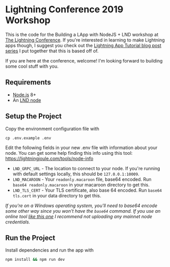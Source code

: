 # Lightning Conference 2019 Workshop

This is the code for the Building a LApp with NodeJS + LND workshop at [The Lightning Conference](https://thelightningconference.com). If you're interested in learning to make Lightning apps though, I suggest you check out the [Lightning App Tutorial blog post series](https://medium.com/p/4a13c82f3f78) I put together that this is based off of.

If you are here at the conference, welcome! I'm looking forward to building some cool stuff with you.

## Requirements

* [Node.js](https://nodejs.org/en/) 8+
* An [LND node](https://github.com/lightningnetwork/lnd)

## Setup the Project

Copy the environment configuration file with
```
cp .env.example .env
```

Edit the following fields in your new .env file with information about your node. You can get some help finding this info using this tool: https://lightningjoule.com/tools/node-info
* `LND_GRPC_URL` - The location to connect to your node. If you're running with default settings locally, this should be `127.0.0.1:10009`.
* `LND_MACAROON` - Your `readonly.macaroon` file, base64 encoded. Run `base64 readonly.macaroon` in your macaroon directory to get this.
* `LND_TLS_CERT` - Your TLS certificate, also base 64 encoded. Run `base64 tls.cert` in your data directory to get this.

_If you're on a Windows operating system, you'll need to base64 encode some other way since you won't have the `base64` command. If you use an online tool [like this one](https://www.browserling.com/tools/file-to-base64) I recommend not uploading any mainnet node credentials._

## Run the Project

Install dependencies and run the app with
```sh
npm install && npm run dev
```
